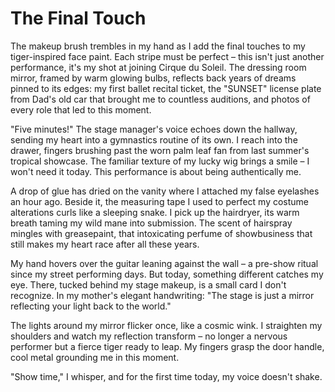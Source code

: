 # The Final Touch

The makeup brush trembles in my hand as I add the final touches to my tiger-inspired face paint. Each stripe must be perfect – this isn't just another performance, it's my shot at joining Cirque du Soleil. The dressing room mirror, framed by warm glowing bulbs, reflects back years of dreams pinned to its edges: my first ballet recital ticket, the "SUNSET" license plate from Dad's old car that brought me to countless auditions, and photos of every role that led to this moment.

"Five minutes!" The stage manager's voice echoes down the hallway, sending my heart into a gymnastics routine of its own. I reach into the drawer, fingers brushing past the worn palm leaf fan from last summer's tropical showcase. The familiar texture of my lucky wig brings a smile – I won't need it today. This performance is about being authentically me.

A drop of glue has dried on the vanity where I attached my false eyelashes an hour ago. Beside it, the measuring tape I used to perfect my costume alterations curls like a sleeping snake. I pick up the hairdryer, its warm breath taming my wild mane into submission. The scent of hairspray mingles with greasepaint, that intoxicating perfume of showbusiness that still makes my heart race after all these years.

My hand hovers over the guitar leaning against the wall – a pre-show ritual since my street performing days. But today, something different catches my eye. There, tucked behind my stage makeup, is a small card I don't recognize. In my mother's elegant handwriting: "The stage is just a mirror reflecting your light back to the world."

The lights around my mirror flicker once, like a cosmic wink. I straighten my shoulders and watch my reflection transform – no longer a nervous performer but a fierce tiger ready to leap. My fingers grasp the door handle, cool metal grounding me in this moment.

"Show time," I whisper, and for the first time today, my voice doesn't shake.
